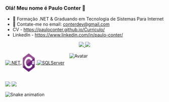 
### Olá! Meu nome é Paulo Conter 👋


- 🧬 Formação .NET & Graduando em Tecnologia de Sistemas Para Internet 
- 💬 Contate-me no email: conterdev@gmail.com
- CV - https://pauloconter.github.io/Curriculo/
- LinkedIn - https://www.linkedin.com/in/paulo-conter/



<div align = "center">
<a href="https://github.com/PauloConter">  
<img height = "200em" src="https://github-readme-stats.vercel.app/api/top-langs/?username=PauloConter&show_icons=true&theme=bear&count_private=true"/>
<img height = "200em" src="https://github-readme-stats.vercel.app/api?username=PauloConter&show_icons=true&show_icons=true&theme=bear&count_private=true" />
</div>

  
<div style="display: inline_block"><br>
  <img align="center" alt=".NET" height="60" width="45" src="https://avatars.githubusercontent.com/u/9141961?s=48&v=4">
  <img align="center" alt="Csharp" height="60" width="45" src="https://raw.githubusercontent.com/devicons/devicon/master/icons/csharp/csharp-original.svg">
  <img align="center" alt="SQLServer" height="60" width="45" src="https://avatars.githubusercontent.com/u/34626?s=48&v=4">
  
                                 
  <img align="right" alt="Avatar" height="170" width="300" src="https://gifs.eco.br/wp-content/uploads/2022/11/gifs-de-programador-29.gif">     
</div>
 
##
                                                                                                                                               
 <div>
  <a href="https://www.linkedin.com/in/paulo-conter-97ba57270/" target="_blank"><img src="https://img.shields.io/badge/-LinkedIn-%230077B5?style=for-the-badge&logo=linkedin&logoColor=white" target="_blank"></a>
  <a href="https://www.instagram.com/conter_dev/" target="_blank"><img src="https://img.shields.io/badge/-Instagram-%23E4405F?style=for-the-badge&logo=instagram&logoColor=white" target="_blank"></a>
   
  
 ![Snake animation](https://github.com/LuigiGF/LuigiGF/blob/output/github-contribution-grid-snake.svg)

</div>
